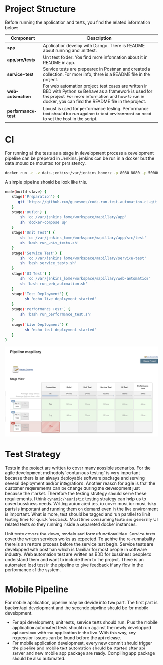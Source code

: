 # Project Structure

Before running the application and tests, you find the related information below:

|Component| Description  |
|--|--|
| **app**               | Application develop with Django. There is README about running and unittest.|
|**app/src/tests** | Unit test folder. You find more information about it in README in app.|
|**service-test**    | Service tests are prepeared in Postman and created a collection. For more info, there is a README file in the project.|
|**web-automation**    | For web automation project, test cases are written in BBD with Python so Behave as a framework is used for the project. For more information and how to run in docker, you can find the README file in the project.|
|**performance-test** | Locust is used for performance testing. Performance test should be run against to test environment so need to set the host in the script.|

# CI
For running all the tests as a stage in development process a development pipeline can be preperad in Jenkins. jenkins can be run in a docker but the data should be mounted for persistency. 

```bash
docker run -d -v data-jenkins:/var/jenkins_home:z -p 8080:8080 -p 50000:50000 --name map-jenkins jenkins/jenkins:lts
```

A simple pipeline should be look like this.   
```bash
node(build-slave) {
   stage('Preparation') {
      git 'https://github.com/gunesmes/code-run-test-automation-ci.git'
   }
   stage('Build') {
       sh 'cd /var/jenkins_home/workspace/mapillary/app'
       sh 'docker-compose up'
   }
   stage('Unit Test') {
       sh 'cd /var/jenkins_home/workspace/mapillary/app/src/test'
       sh 'bash run_unit_tests.sh'
   }
   stage('Service Test') {
       sh 'cd /var/jenkins_home/workspace/mapillary/service-test' 
       sh 'bash service_tests.sh'
   }
   stage('UI Test') {
       sh 'cd /var/jenkins_home/workspace/mapillary/web-automation'
       sh 'bash run_web_automation.sh'
   }
   stage('Test Deployment') {
   		 sh 'echo live deployment started'
   }
   stage('Performance Test') {
       sh 'bash run_performance_test.sh'
   }
   stage('Live Deployment') {
   		 sh 'echo test deployment started'
   }
}
```


![Jenkins Sample Pipeline](jenkins-sample-pipeline.png)


# Test Strategy
Tests in the project are written to cover many possible scenarios. For the agile development methodoly 'contunious testing' is very important because there is an always deployable software package and serving several deployment and/or integrations. Another reason for agile is that the customer requirements can be change during the development just because the market. Therefore the testing strategy should serve these requirements. I think `dynamic/heuristic` testing strategy can help us to cover bussiness needs. Writing automated test to cover most for most risky parts is important and running them on demand even in the live environment is important. What is more, test should be tagged and run parallel to limit testing time for quick feedback. Most time comsuming tests are generally UI related tests so they running inside a separeted docker instances.

Unit tests covers the views, models and forms functionalities. Service tests cover the written services works as expected. To achive the re-runnabality there is an restore process before the service test begin. Service tests are developped with postman which is familiar for most people in software industry. Web automation test are written as BDD for bussiness people to understand them and want to include them to the project. There is an automated load test in the pipeline to give feedback if any flow in the performance of the system.

# Mobile Pipeline
For mobile application, pipeline may be devide into two part. The first part is backen/api development and the seconde pipeline should be for mobile development. 
* For api development; unit tests, service tests should run. Plus the mobile application automated tests should run against the newly developped api services with the application in the live. With this way, any regression issues can be found before the api release.
* For mobile application development, every new commit should trigger the pipeline and mobile test automation should be started after api server and new mobile app package are ready. Compiling app package should be also automated. 


